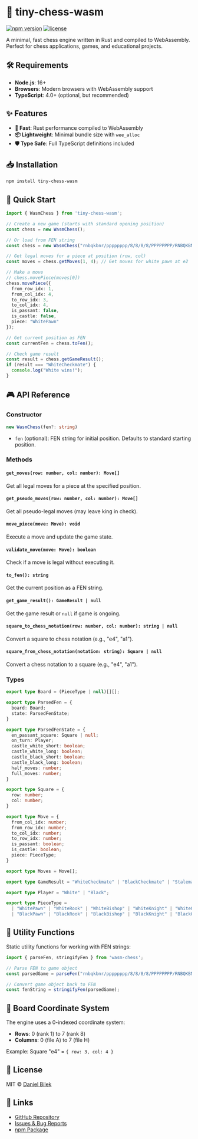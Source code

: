 # 🏁 tiny-chess-wasm

[![npm version](https://img.shields.io/npm/v/tiny-chess-wasm.svg)](https://www.npmjs.com/package/tiny-chess-wasm)
[![license](https://img.shields.io/npm/l/tiny-chess-wasm.svg)](https://github.com/danielbilek/tiny-chess/blob/main/LICENSE.md)

A minimal, fast chess engine written in Rust and compiled to WebAssembly. Perfect for chess applications, games, and educational projects.

## 🛠️ Requirements

- **Node.js**: 16+ 
- **Browsers**: Modern browsers with WebAssembly support
- **TypeScript**: 4.0+ (optional, but recommended)


## ✨ Features

- **🚀 Fast**: Rust performance compiled to WebAssembly
- **📦 Lightweight**: Minimal bundle size with `wee_alloc`
- **🛡️ Type Safe**: Full TypeScript definitions included

## 📥 Installation

```bash
npm install tiny-chess-wasm
```

## 🚀 Quick Start

```typescript
import { WasmChess } from 'tiny-chess-wasm';

// Create a new game (starts with standard opening position)
const chess = new WasmChess();

// Or load from FEN string
const chess = new WasmChess("rnbqkbnr/pppppppp/8/8/8/8/PPPPPPPP/RNBQKBNR w KQkq - 0 1");

// Get legal moves for a piece at position (row, col)
const moves = chess.getMoves(1, 4); // Get moves for white pawn at e2

// Make a move
// chess.movePiece(moves[0])
chess.movePiece({
  from_row_idx: 1,
  from_col_idx: 4,
  to_row_idx: 3,
  to_col_idx: 4,
  is_passant: false,
  is_castle: false,
  piece: "WhitePawn"
});

// Get current position as FEN
const currentFen = chess.toFen();

// Check game result
const result = chess.getGameResult();
if (result === "WhiteCheckmate") {
  console.log("White wins!");
}
```

## 🎮 API Reference

### Constructor

```typescript
new WasmChess(fen?: string)
```
- `fen` (optional): FEN string for initial position. Defaults to standard starting position.

### Methods

#### `get_moves(row: number, col: number): Move[]`
Get all legal moves for a piece at the specified position.

#### `get_pseudo_moves(row: number, col: number): Move[]`
Get all pseudo-legal moves (may leave king in check).

#### `move_piece(move: Move): void`
Execute a move and update the game state.

#### `validate_move(move: Move): boolean`
Check if a move is legal without executing it.

#### `to_fen(): string`
Get the current position as a FEN string.

#### `get_game_result(): GameResult | null`
Get the game result or `null` if game is ongoing.

#### `square_to_chess_notation(row: number, col: number): string | null`
Convert a square to chess notation (e.g., "e4", "a1").

#### `square_from_chess_notation(notation: string): Square | null`
Convert a chess notation to a square (e.g., "e4", "a1").

### Types

```typescript
export type Board = (PieceType | null)[][];

export type ParsedFen = {
  board: Board;
  state: ParsedFenState;
}

export type ParsedFenState = {
  en_passant_square: Square | null;
  on_turn: Player;
  castle_white_short: boolean;
  castle_white_long: boolean;
  castle_black_short: boolean;
  castle_black_long: boolean;
  half_moves: number;
  full_moves: number;
}

export type Square = {
  row: number;
  col: number;
}

export type Move = {
  from_col_idx: number;
  from_row_idx: number;
  to_col_idx: number;
  to_row_idx: number;
  is_passant: boolean;
  is_castle: boolean;
  piece: PieceType;
}

export type Moves = Move[];

export type GameResult = "WhiteCheckmate" | "BlackCheckmate" | "Stalemate" | "InsufficientMaterial" | "FiftyMoveRule" | "ThreefoldRepetition" | null;

export type Player = "White" | "Black";

export type PieceType = 
  | "WhitePawn" | "WhiteRook" | "WhiteBishop" | "WhiteKnight" | "WhiteQueen" | "WhiteKing"
  | "BlackPawn" | "BlackRook" | "BlackBishop" | "BlackKnight" | "BlackQueen" | "BlackKing";
```

## 🔧 Utility Functions

Static utility functions for working with FEN strings:

```typescript
import { parseFen, stringifyFen } from 'wasm-chess';

// Parse FEN to game object
const parsedGame = parseFen("rnbqkbnr/pppppppp/8/8/8/8/PPPPPPPP/RNBQKBNR w KQkq - 0 1");

// Convert game object back to FEN
const fenString = stringifyFen(parsedGame);
```

## 🎨 Board Coordinate System

The engine uses a 0-indexed coordinate system:
- **Rows**: 0 (rank 1) to 7 (rank 8)
- **Columns**: 0 (file A) to 7 (file H)

Example: Square "e4" = `{ row: 3, col: 4 }`

## 📄 License

MIT © [Daniel Bilek](https://github.com/danielbilek)

## 🔗 Links

- [GitHub Repository](https://github.com/danielbilek/tiny-chess)
- [Issues & Bug Reports](https://github.com/danielbilek/tiny-chess/issues)
- [npm Package](https://www.npmjs.com/package/tiny-chess-wasm)
